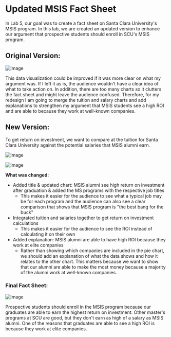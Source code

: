 # Updated MSIS Fact Sheet

In Lab 5, our goal was to create a fact sheet on Santa Clara University's MSIS program. In this lab, we are created an updated version to enhance our argument that prospective students should enroll in SCU's MSIS program. 

## Original Version:

![image](https://user-images.githubusercontent.com/32119820/32479345-4041ac0a-c33e-11e7-9533-a581440ebe24.png)

This data visualization could be improved if it was more clear on what my argument was. If I left it as is, the audience wouldn't have a clear idea of what to take action on. In addition, there are too many charts so it clutters the fact sheet and might leave the audience confused. Therefore, for my redesign I am going to merge the tuition and salary charts and add explanations to strengthen my argument that MSIS students see a high ROI and are able to because they work at well-known companies.

## New Version:

To get return on investment, we want to compare at the tuition for Santa Clara University against the potential salaries that MSIS alumni earn. 

![image](https://user-images.githubusercontent.com/32119820/32692503-ec4f1a5e-c6cd-11e7-873f-5045d0457ab9.png)

![image](https://user-images.githubusercontent.com/32119820/32692518-110efad0-c6ce-11e7-9888-80e23ca9f359.png)


<b> What was changed: </b>
* Added title & updated chart: MSIS alumni see high return on investment after graduation & added the MS programs with the respective job titles
  - This makes it easier for the audience to see what a typical job may be for each program and the audience can also see a clear comparison that shows that MSIS program is "the best bang for the buck"
* Integrated tuition and salaries together to get return on investment calculations
  - This makes it easier for the audience to see the ROI instead of calculating it on their own
* Added explanation: MSIS alumni are able to have high ROI because they work at elite companies
  - Rather than showing which companies are included in the pie chart, we should add an explanation of what the data shows and how it relates to the other chart. This matters because we want to show that our alumni are able to make the most money because a majority of the alumni work at well-known companies.

### Final Fact Sheet:

![image](https://user-images.githubusercontent.com/32119820/32692678-4f14baa6-c6d1-11e7-8db0-fc07a7c7ebdd.png)

Prospective students should enroll in the MSIS program because our graduates are able to earn the highest return on investment. Other master's programs at SCU are good, but they don't earn as high of a salary as MSIS alumni. One of the reasons that graduates are able to see a high ROI is because they work at elite companies. 

